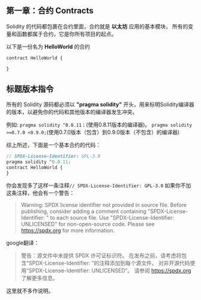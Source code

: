 ## 第一章：合约 Contracts

Solidity 的代码都包裹在合约里面，合约就是 **以太坊** 应用的基本模块， 所有的变量和函数都属于合约，它是你所有项目的起点。

以下是一份名为 **HelloWorld** 的合约
```javascript
contract HelloWorld {

}
```
## 标题版本指令
所有的 Solidity 源码都必须以 **"pragma solidity"** 开头，用来标明Solidity编译器的版本，以避免你的代码和其他版本的编译器发生冲突。

例如: 
`pragma solidity ^0.8.11；`(使用0.8.11版本的编译器)。
`pragma solidity >=0.7.0 <0.9.0;`(使用0.7.0版本（包含）到0.9.0版本（不包含）的编译器)

综上所述，下面是一个基本合约的代码：
```javascript
// SPDX-License-Identifier: GPL-3.0
pragma solidity ^0.8.11;
contract HelloWorld {
}
```
你会发现多了这样一条注释`// SPDX-License-Identifier: GPL-3.0`
如果你不加这条注释，他会有一个警告：
>Warning: SPDX license identifier not provided in source file. Before publishing, consider adding a comment containing "SPDX-License-Identifier: <SPDX-License>" to each source file. Use "SPDX-License-Identifier: UNLICENSED" for non-open-source code. Please see https://spdx.org for more information.

google翻译：
>警告：源文件中未提供 SPDX 许可证标识符。 在发布之前，请考虑将包含“SPDX-License-Identifier: <SPDX-License>”的注释添加到每个源文件。 对非开源代码使用“SPDX-License-Identifier: UNLICENSED”。 请参阅 https://spdx.org 了解更多信息。

这里就不多作说明。